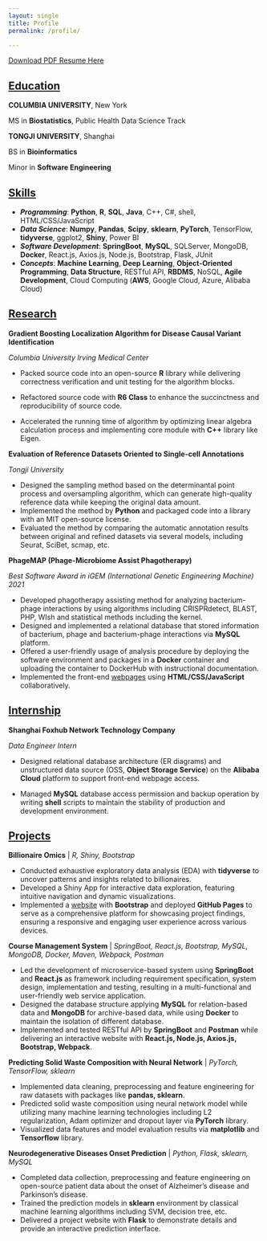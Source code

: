 ```yaml
---
layout: single
title: Profile
permalink: /profile/

---
```


<a href="/assets/pdf/Resume_Professional.pdf" download>Download PDF Resume Here</a>

## <u>Education</u>

**COLUMBIA UNIVERSITY**, New York

MS in **Biostatistics**, Public Health Data Science Track 											

**TONGJI UNIVERSITY**, Shanghai

BS in **Bioinformatics** 																			

Minor in **Software Engineering** 															     	

## <u>Skills</u>

- ***Programming***: **Python**, **R**, **SQL**, **Java**, C++, C#, shell, HTML/CSS/JavaScript
- ***Data Science***: **Numpy**, **Pandas**, **Scipy**, **sklearn**, **PyTorch**, TensorFlow, **tidyverse**, ggplot2, **Shiny**, Power BI
- ***Software Development***: **SpringBoot**, **MySQL**, SQLServer, MongoDB, **Docker**, React.js, Axios.js, Node.js, Bootstrap, Flask, JUnit
- ***Concepts***: **Machine Learning**, **Deep Learning**, **Object-Oriented Programming**, **Data Structure**, RESTful API, **RBDMS**, NoSQL, **Agile Development**, Cloud Computing (**AWS**, Google Cloud, Azure, Alibaba Cloud)

## <u>Research</u>

**Gradient Boosting Localization Algorithm for Disease Causal Variant Identification** 				

*Columbia University Irving Medical Center*										  					   

- Packed source code into an open-source **R** library while delivering correctness verification and unit testing for the algorithm blocks.

- Refactored source code with **R6 Class** to enhance the succinctness and reproducibility of source code.
- Accelerated the running time of algorithm by optimizing linear algebra calculation process and implementing core module with **C++** library like Eigen.

**Evaluation of Reference Datasets Oriented to Single-cell Annotations**								

*Tongji University*  																					  

- Designed the sampling method based on the determinantal point process and oversampling algorithm, which can generate high-quality reference data while keeping the original data amount.
- Implemented the method by **Python** and packaged code into a library with an MIT open-source license.
- Evaluated the method by comparing the automatic annotation results between original and refined datasets via several models, including Seurat, SciBet, scmap, etc.

**PhageMAP (Phage-Microbiome Assist Phagotherapy)** 									  		

*Best Software Award in iGEM (International Genetic Engineering Machine) 2021*  								

- Developed phagotherapy assisting method for analyzing bacterium-phage interactions by using algorithms including CRISPRdetect, BLAST, PHP, WIsh and statistical methods including the kernel.
- Designed and implemented a relational database that stored information of bacterium, phage and bacterium-phage interactions via **MySQL** platform.
- Offered a user-friendly usage of analysis procedure by deploying the software environment and packages in a **Docker** container and uploading the container to DockerHub with instructional documentation.
- Implemented the front-end [webpages](https://2021.igem.org/Team:Tongji_Software) using **HTML/CSS/JavaScript** collaboratively.

## <u>Internship</u>
**Shanghai Foxhub Network Technology Company**											

*Data Engineer Intern*

- Designed relational database architecture (ER diagrams) and unstructured data source (OSS, **Object Storage Service**) on the **Alibaba Cloud** platform to support front-end webpage access.

- Managed **MySQL** database access permission and backup operation by writing **shell** scripts to maintain the stability of
  production and development environment.


## <u>Projects</u>

**Billionaire Omics** | *R, Shiny, Bootstrap*

- Conducted exhaustive exploratory data analysis (EDA) with **tidyverse** to uncover patterns and insights related to billionaires.
- Developed a Shiny App for interactive data exploration, featuring intuitive navigation and dynamic visualizations.
- Implemented a [website](https://sitianzhou.github.io/BillionaireOmics/index.html) with **Bootstrap** and deployed **GitHub Pages** to serve as a comprehensive platform for showcasing project findings, ensuring a responsive and engaging user experience across various devices.

**Course Management System** | *SpringBoot, React.js, Bootstrap, MySQL, MongoDB, Docker, Maven, Webpack, Postman*

- Led the development of microservice-based system using **SpringBoot** and **React.js** as framework including requirement specification, system design, implementation and testing, resulting in a multi-functional and user-friendly web service application.
- Designed the database structure applying **MySQL** for relation-based data and **MongoDB** for archive-based data, while using **Docker** to maintain the isolation of different database.
- Implemented and tested RESTful API by **SpringBoot** and **Postman** while delivering an interactive website with **React.js, Node.js, Axios.js, Bootstrap, Webpack**.

**Predicting Solid Waste Composition with Neural Network** | *PyTorch, TensorFlow, sklearn*

- Implemented data cleaning, preprocessing and feature engineering for raw datasets with packages like **pandas, sklearn**.
- Predicted solid waste composition using neural network model while utilizing many machine learning technologies including L2 regularization, Adam optimizer and dropout layer via **PyTorch** library.
- Visualized data features and model evaluation results via **matplotlib** and **Tensorflow** library.

**Neurodegenerative Diseases Onset Prediction** | *Python, Flask, sklearn, MySQL*

- Completed data collection, preprocessing and feature engineering on open-source patient data about the onset of Alzheimer’s disease and Parkinson’s disease.
- Trained the prediction models in **sklearn** environment by classical machine learning algorithms including SVM, decision tree, etc.
- Delivered a project website with **Flask** to demonstrate details and provide an interactive prediction interface.